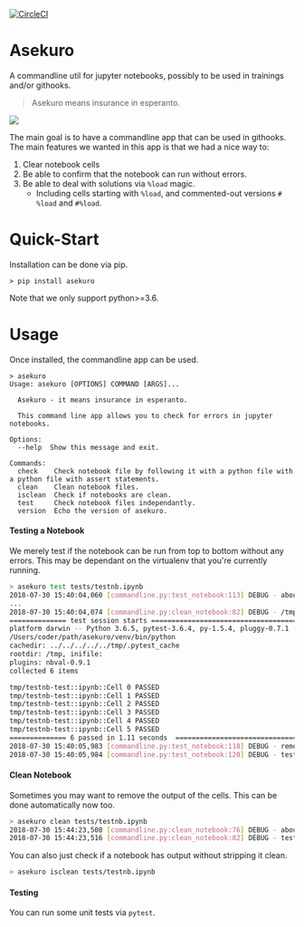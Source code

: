 [![CircleCI](https://circleci.com/gh/godatadriven/asekuro.svg?style=svg)](https://circleci.com/gh/godatadriven/asekuro)

# Asekuro

A commandline util for jupyter notebooks, possibly to be used in trainings and/or githooks.

> Asekuro means insurance in esperanto. 

![](notebook-img.png)

The main goal is to have a commandline app that can be used in githooks. The main 
features we wanted in this app is that we had a nice way to: 

1. Clear notebook cells 
2. Be able to confirm that the notebook can run without errors.
3. Be able to deal with solutions via `%load` magic.
    - Including cells starting with `%load`, and commented-out versions `# %load` and `#%load`.

# Quick-Start 

Installation can be done via pip. 

```
> pip install asekuro
```

Note that we only support python>=3.6. 

# Usage 

Once installed, the commandline app can be used.

```
> asekuro
Usage: asekuro [OPTIONS] COMMAND [ARGS]...

  Asekuro - it means insurance in esperanto.

  This command line app allows you to check for errors in jupyter notebooks.

Options:
  --help  Show this message and exit.

Commands:
  check	   Check notebook file by following it with a python file with a python file with assert statements.
  clean	   Clean notebook files.
  isclean  Check if notebooks are clean.
  test	   Check notebook files independantly.
  version  Echo the version of asekuro.
```

#### Testing a Notebook 

We merely test if the notebook can be run from top to bottom without any 
errors. This may be dependant on the virtualenv that you're currently running.

```bash
> asekuro test tests/testnb.ipynb
2018-07-30 15:40:04,060 [commandline.py:test_notebook:113] DEBUG - about to test tests/testnb.ipynb
...
2018-07-30 15:40:04,074 [commandline.py:clean_notebook:82] DEBUG - /tmp/testnb-test.ipynb is now stripped
============== test session starts =======================================================================
platform darwin -- Python 3.6.5, pytest-3.6.4, py-1.5.4, pluggy-0.7.1 -- 
/Users/coder/path/asekuro/venv/bin/python
cachedir: ../../../../../tmp/.pytest_cache
rootdir: /tmp, inifile:
plugins: nbval-0.9.1
collected 6 items																																																													

tmp/testnb-test::ipynb::Cell 0 PASSED										 [ 16%]
tmp/testnb-test::ipynb::Cell 1 PASSED										 [ 33%]
tmp/testnb-test::ipynb::Cell 2 PASSED										 [ 50%]
tmp/testnb-test::ipynb::Cell 3 PASSED										 [ 66%]
tmp/testnb-test::ipynb::Cell 4 PASSED										 [ 83%]
tmp/testnb-test::ipynb::Cell 5 PASSED										 [100%]
============== 6 passed in 1.11 seconds	 ==================================================================
2018-07-30 15:40:05,983 [commandline.py:test_notebook:118] DEBUG - removing temporary testing notebook /tmp/testnb-test.ipynb
2018-07-30 15:40:05,984 [commandline.py:test_notebook:120] DEBUG - testing done for tests/testnb.ipynb
```

#### Clean Notebook 

Sometimes you may want to remove the output of the cells. This can be done automatically now too. 

```bash
> asekuro clean tests/testnb.ipynb 
2018-07-30 15:44:23,508 [commandline.py:clean_notebook:76] DEBUG - about to strip tests/testnb.ipynb of output
2018-07-30 15:44:23,516 [commandline.py:clean_notebook:82] DEBUG - tests/testnb.ipynb is now stripped
```

You can also just check if a notebook has output without stripping it clean.

```bash
> asekuro isclean tests/testnb.ipynb 
```

#### Testing 

You can run some unit tests via `pytest`.

